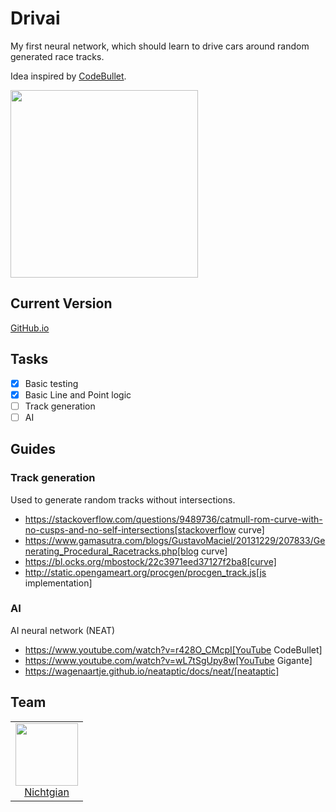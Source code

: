 # Drivai

My first neural network, which should learn to drive 
cars around random generated race tracks.

Idea inspired by [CodeBullet](https://www.youtube.com/channel/UC0e3QhIYukixgh5VVpKHH9Q).

<img src='https://github.com/Nichtgian/drivai/tree/master/src/example.png' width='300px'/>

## Current Version

[GitHub.io](https://nichtgian.github.io/drivai/public/)

## Tasks

- [x] Basic testing
- [x] Basic Line and Point logic
- [ ] Track generation
- [ ] AI

## Guides
### Track generation
Used to generate random tracks without intersections.

- https://stackoverflow.com/questions/9489736/catmull-rom-curve-with-no-cusps-and-no-self-intersections[stackoverflow curve]
- https://www.gamasutra.com/blogs/GustavoMaciel/20131229/207833/Generating_Procedural_Racetracks.php[blog curve]
- https://bl.ocks.org/mbostock/22c3971eed37127f2ba8[curve]
- http://static.opengameart.org/procgen/procgen_track.js[js implementation]

### AI
AI neural network (NEAT)

- https://www.youtube.com/watch?v=r428O_CMcpI[YouTube CodeBullet]
- https://www.youtube.com/watch?v=wL7tSgUpy8w[YouTube Gigante]
- https://wagenaartje.github.io/neataptic/docs/neat/[neataptic]

## Team

<table>
  <tbody>
    <tr>
      <td align="center" valign="top">
        <img width="100" height="100" src="https://avatars3.githubusercontent.com/u/23455943?s=400&u=4452c8a52dbdff0888026c9c2f1082ab652197d0&v=4">
        <br>
        <a href="https://github.com/Nichtgian">Nichtgian</a>
      </td>
     </tr>
  </tbody>
</table>
